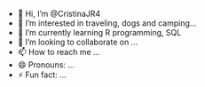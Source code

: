 - 👋 Hi, I’m @CristinaJR4
- 👀 I’m interested in traveling, dogs and camping...
- 🌱 I’m currently learning R programming, SQL
- 💞️ I’m looking to collaborate on ...
- 📫 How to reach me ...
- 😄 Pronouns: ...
- ⚡ Fun fact: ...

<!---
CristinaJR4/CristinaJR4 is a ✨ special ✨ repository because its `README.md` (this file) appears on your GitHub profile.
You can click the Preview link to take a look at your changes.
--->
